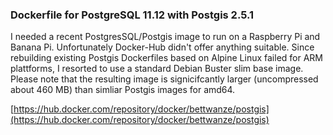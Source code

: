 ### Dockerfile for PostgreSQL 11.12 with Postgis 2.5.1

I needed a recent PostgresSQL/Postgis image to run on a Raspberry Pi and Banana Pi.
Unfortunately Docker-Hub didn't offer anything suitable. Since rebuilding existing
Postgis Dockerfiles based on Alpine Linux failed for ARM plattforms, I resorted to
use a standard Debian Buster slim base image. Please note that the resulting image is
signicifcantly larger (uncompressed about 460 MB) than simliar Postgis images for amd64.

[https://hub.docker.com/repository/docker/bettwanze/postgis](https://hub.docker.com/repository/docker/bettwanze/postgis)
